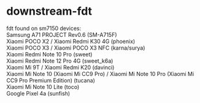 # downstream-fdt <br/>

fdt found on sm7150 devices: <br/>
Samsung A71 PROJECT Rev0.6 (SM-A715F) <br/>
Xiaomi POCO X2 / Xiaomi Redmi K30 4G (phoenix) <br/>
Xiaomi POCO X3 / Xiaomi POCO X3 NFC (karna/surya) <br/>
Xiaomi Redmi Note 10 Pro (sweet) <br/>
Xiaomi Redmi Note 12 Pro 4G (sweet_k6a) <br/>
Xiaomi Mi 9T / Xiaomi Redmi K20 (davinci) <br/>
Xiaomi Mi Note 10 (Xiaomi Mi CC9 Pro) / Xiaomi Mi Note 10 Pro (Xiaomi Mi CC9 Pro Premium Edition) (tucana) <br/>
Xiaomi Mi Note 10 Lite (toco) <br/>
Google Pixel 4a (sunfish) <br/>